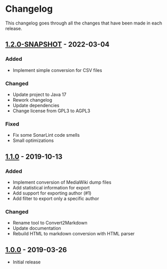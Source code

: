 # Changelog

This changelog goes through all the changes that have been made in each release.

## [1.2.0-SNAPSHOT]() - 2022-03-04
### Added
* Implement simple conversion for CSV files

### Changed
* Update project to Java 17
* Rework changelog
* Update dependencies
* Change license from GPL3 to AGPL3

### Fixed
* Fix some SonarLint code smells
* Small optimizations

## [1.1.0](https://github.com/seeseekey/Convert2Markdown/releases/tag/v1.1) - 2019-10-13
### Added
* Implement conversion of MediaWiki dump files
* Add statistical information for export
* Add support for exporting author (#1)
* Add filter to export only a specific author

### Changed
* Rename tool to Convert2Markdown
* Update documentation
* Rebuild HTML to markdown conversion with HTML parser

## [1.0.0](https://github.com/seeseekey/Convert2Markdown/releases/tag/v1.0) - 2019-03-26
 * Initial release 

